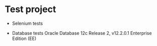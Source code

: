 # Test project

* Selenium tests
 
* Database tests
 Oracle Database 12c Release 2, v12.2.0.1  Enterprise Edition (EE)
 
 

